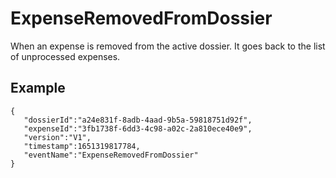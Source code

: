 # ExpenseRemovedFromDossier
When an expense is removed from the active dossier. It goes back to the list of unprocessed expenses.

## Example

```
{
   "dossierId":"a24e831f-8adb-4aad-9b5a-59818751d92f",
   "expenseId":"3fb1738f-6dd3-4c98-a02c-2a810ece40e9",
   "version":"V1",
   "timestamp":1651319817784,
   "eventName":"ExpenseRemovedFromDossier"
}
    
```